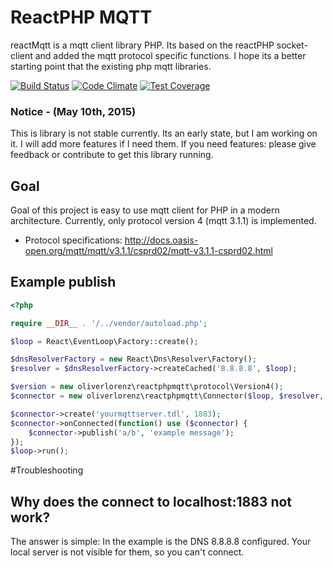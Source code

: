 # ReactPHP MQTT

reactMqtt is a mqtt client library PHP. Its based on the reactPHP socket-client and added the mqtt protocol specific functions. I hope its a better starting point that the existing php mqtt libraries. 

[![Build Status](https://travis-ci.org/oliverlorenz/reactphpmqtt.svg?branch=master)](https://travis-ci.org/oliverlorenz/reactphpmqtt) [![Code Climate](https://codeclimate.com/github/oliverlorenz/reactphpmqtt/badges/gpa.svg)](https://codeclimate.com/github/oliverlorenz/reactphpmqtt) [![Test Coverage](https://codeclimate.com/github/oliverlorenz/reactphpmqtt/badges/coverage.svg)](https://codeclimate.com/github/oliverlorenz/reactphpmqtt/coverage)

### Notice - (May 10th, 2015)
This is library is not stable currently. Its an early state, but I am working on it. I will add more features if I need them. If you need features: please give feedback or contribute to get this library running.

## Goal

Goal of this project is easy to use mqtt client for PHP in a modern architecture. Currently, only protocol version 4 (mqtt 3.1.1) is implemented.
* Protocol specifications: http://docs.oasis-open.org/mqtt/mqtt/v3.1.1/csprd02/mqtt-v3.1.1-csprd02.html

## Example publish
```php
<?php

require __DIR__ . '/../vendor/autoload.php';

$loop = React\EventLoop\Factory::create();

$dnsResolverFactory = new React\Dns\Resolver\Factory();
$resolver = $dnsResolverFactory->createCached('8.8.8.8', $loop);

$version = new oliverlorenz\reactphpmqtt\protocol\Version4();
$connector = new oliverlorenz\reactphpmqtt\Connector($loop, $resolver, $version);

$connector->create('yourmqttserver.tdl', 1883);
$connector->onConnected(function() use ($connector) {
    $connector->publish('a/b', 'example message');
});
$loop->run();

```

#Troubleshooting
## Why does the connect to localhost:1883 not work?
The answer is simple: In the example is the DNS 8.8.8.8 configured. Your local server is not visible for them, so you can't connect.
